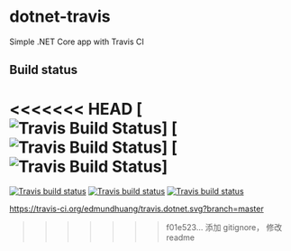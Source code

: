 # dotnet-travis
Simple .NET Core app with Travis CI

## Build status
<<<<<<< HEAD
[![Travis Build Status](https://travis-ci.org/edmundhuang/travis.dotnet.svg?branch=master)]
[![Travis Build Status](https://travis-ci.org/edmundhuang/travis.dotnet.svg?branch=dev)]
[![Travis Build Status](https://travis-ci.org/edmundhuang/travis.dotnet.svg?branch=broken)]
=======
[![Travis build status](https://img.shields.io/travis/kkulewski/dotnet-travis/master.svg?label=master&style=flat-square)](https://travis-ci.org/kkulewski/dotnet-travis)
[![Travis build status](https://img.shields.io/travis/kkulewski/dotnet-travis/dev.svg?label=dev&style=flat-square)](https://travis-ci.org/kkulewski/dotnet-travis)
[![Travis build status](https://img.shields.io/travis/kkulewski/dotnet-travis/broken.svg?label=broken&style=flat-square)](https://travis-ci.org/kkulewski/dotnet-travis)

https://travis-ci.org/edmundhuang/travis.dotnet.svg?branch=master
>>>>>>> f01e523... 添加 gitignore， 修改readme
